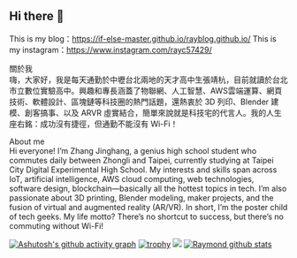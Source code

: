 ## Hi there 👋

This is my blog：https://if-else-master.github.io/rayblog.github.io/
This is my instagram：https://www.instagram.com/rayc57429/


關於我<br>
嗨，大家好，我是每天通勤於中壢台北兩地的天才高中生張靖杭，目前就讀於台北市立數位實驗高中。興趣和專長涵蓋了物聯網、人工智慧、AWS雲端運算、網頁技術、軟體設計、區塊鏈等科技圈的熱門話題，還熱衷於 3D 列印、Blender 建模、創客搞事、以及 ARVR 虛實結合，簡單來說就是科技宅的代言人。我的人生座右銘：成功沒有捷徑，但通勤不能沒有 Wi-Fi！
<div></div>
About me<br>
Hi everyone! I’m Zhang Jinghang, a genius high school student who commutes daily between Zhongli and Taipei, currently studying at Taipei City Digital Experimental High School. My interests and skills span across IoT, artificial intelligence, AWS cloud computing, web technologies, software design, blockchain—basically all the hottest topics in tech. I’m also passionate about 3D printing, Blender modeling, maker projects, and the fusion of virtual and augmented reality (AR/VR). In short, I’m the poster child of tech geeks. My life motto? There’s no shortcut to success, but there’s no commuting without Wi-Fi!

[![Ashutosh's github activity graph](https://github-readme-activity-graph.vercel.app/graph?username=if-else-master&bg_color=fff9d1&color=ff0000&line=ff6600&point=000000&area=true&hide_border=true)](https://github.com/ashutosh00710/github-readme-activity-graph)
[![trophy](https://github-profile-trophy.vercel.app/?username=if-else-master&theme=onedark)](https://github.com/ryo-ma/github-profile-trophy)
![](https://raw.githubusercontent.com/jyhsu2000/jyhsu2000/output/github-contribution-grid-snake.svg)
[![Raymond github stats](https://github-readme-stats.vercel.app/api?username=if-else-master&show_icons=true&theme=radical)](https://github.com/anuraghazra/github-readme-stats)

<!--
**if-else-master/if-else-master** is a ✨ _special_ ✨ repository because its `README.md` (this file) appears on your GitHub profile.

Here are some ideas to get you started:

- 🔭 I’m currently working on ...
- 🌱 I’m currently learning ...
- 👯 I’m looking to collaborate on ...
- 🤔 I’m looking for help with ...
- 💬 Ask me about ...
- 📫 How to reach me: ...
- 😄 Pronouns: ...
- ⚡ Fun fact: ...
-->

